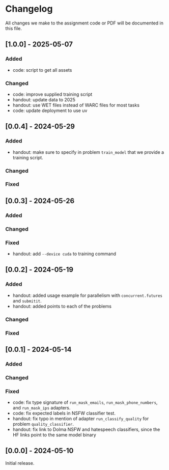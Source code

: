 # Changelog

All changes we make to the assignment code or PDF will be documented in this file.

## [1.0.0] - 2025-05-07

### Added
- code: script to get all assets

### Changed
- code: improve supplied training script
- handout: update data to 2025
- handout: use WET files instead of WARC files for most tasks
- code: update deployment to use uv

## [0.0.4] - 2024-05-29

### Added

- handout: make sure to specify in problem `train_model` that we provide a training script.

### Changed

### Fixed

## [0.0.3] - 2024-05-26

### Added

### Changed

### Fixed

- handout: add `--device cuda` to training command

## [0.0.2] - 2024-05-19

### Added

- handout: added usage example for parallelism with `concurrent.futures` and `submitit`.
- handout: added points to each of the problems

### Changed

### Fixed

## [0.0.1] - 2024-05-14

### Added

### Changed

### Fixed

- code: fix type signature of `run_mask_emails`, `run_mask_phone_numbers`, and
  `run_mask_ips` adapters.
- code: fix expected labels in NSFW classifier test.
- handout: fix typo in mention of adapter `run_classify_quality` for problem
  `quality_classifier`.
- handout: fix link to Dolma NSFW and hatespeech classifiers, since the HF links
  point to the same model binary

## [0.0.0] - 2024-05-10

Initial release.
